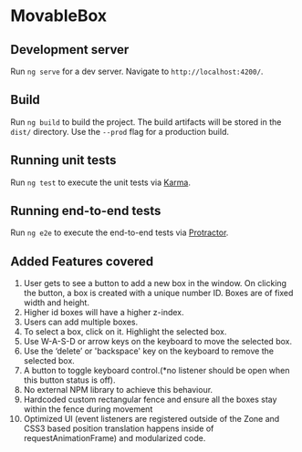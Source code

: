# MovableBox

## Development server

Run `ng serve` for a dev server. Navigate to `http://localhost:4200/`.

## Build

Run `ng build` to build the project. The build artifacts will be stored in the `dist/` directory. Use the `--prod` flag for a production build.

## Running unit tests

Run `ng test` to execute the unit tests via [Karma](https://karma-runner.github.io).

## Running end-to-end tests

Run `ng e2e` to execute the end-to-end tests via [Protractor](http://www.protractortest.org/).


## Added Features covered
1. User gets to see a button to add a new box in the window. On clicking the button, a box is created with a unique number ID. Boxes are of fixed width and height.
2. Higher id boxes will have a higher z-index.
3. Users can add multiple boxes.
4. To select a box, click on it. Highlight the selected box.
5. Use W-A-S-D or arrow keys on the keyboard to move the selected box.
6. Use the ‘delete’ or 'backspace' key on the keyboard to remove the selected box.
7. A button to toggle keyboard control.(*no listener should be open when this button status
is off).
8. No external NPM library to achieve this behaviour.
9. Hardcoded custom rectangular fence and ensure all the boxes stay within the fence during movement
10. Optimized UI (event listeners are registered outside of the Zone and CSS3 based position translation happens inside of requestAnimationFrame) and modularized code.
